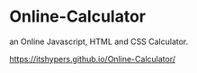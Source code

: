 # Online-Calculator
an Online Javascript, HTML and CSS Calculator.

https://itshypers.github.io/Online-Calculator/
